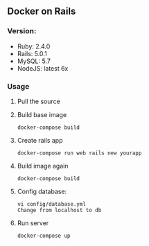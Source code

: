 ## Docker on Rails

### Version:

- Ruby: 2.4.0
- Rails: 5.0.1
- MySQL: 5.7
- NodeJS: latest 6x

### Usage
1. Pull the source
2. Build base image

       docker-compose build

3. Create rails app

       docker-compose run web rails new yourapp

4. Build image again

       docker-compose build

5. Config database:

       vi config/database.yml
       Change from localhost to db

5. Run server

       docker-compose up
